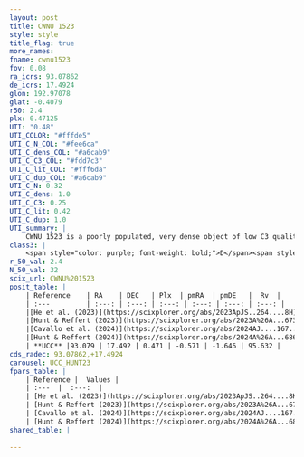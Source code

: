 ```yaml
---
layout: post
title: CWNU 1523
style: style
title_flag: true
more_names: 
fname: cwnu1523
fov: 0.08
ra_icrs: 93.07862
de_icrs: 17.4924
glon: 192.97078
glat: -0.4079
r50: 2.4
plx: 0.47125
UTI: "0.48"
UTI_COLOR: "#fffde5"
UTI_C_N_COL: "#fee6ca"
UTI_C_dens_COL: "#a6cab9"
UTI_C_C3_COL: "#fdd7c3"
UTI_C_lit_COL: "#fff6da"
UTI_C_dup_COL: "#a6cab9"
UTI_C_N: 0.32
UTI_C_dens: 1.0
UTI_C_C3: 0.25
UTI_C_lit: 0.42
UTI_C_dup: 1.0
UTI_summary: |
    CWNU 1523 is a poorly populated, very dense object of low C3 quality. It was recently reported in the literature.
class3: |
    <span style="color: purple; font-weight: bold;">D</span><span style="color: #FFC300; font-weight: bold;">B</span>
r_50_val: 2.4
N_50_val: 32
scix_url: CWNU%201523
posit_table: |
    | Reference    | RA    | DEC   | Plx  | pmRA  | pmDE   |  Rv  |
    | :---         | :---: | :---: | :---: | :---: | :---: | :---: |
    |[He et al. (2023)](https://scixplorer.org/abs/2023ApJS..264....8H) | 93.077 | 17.487 | 0.471 | -0.581 | -1.637 | -- |
    |[Hunt & Reffert (2023)](https://scixplorer.org/abs/2023A%26A...673A.114H) | 93.077 | 17.496 | 0.453 | -0.558 | -1.668 | 188.817 |
    |[Cavallo et al. (2024)](https://scixplorer.org/abs/2024AJ....167...12C) | 93.072 | 17.484 | 0.45 | -- | -- | -- |
    |[Hunt & Reffert (2024)](https://scixplorer.org/abs/2024A%26A...686A..42H) | 93.077 | 17.496 | 0.453 | -0.558 | -1.668 | 188.817 |
    | **UCC** |93.079 | 17.492 | 0.471 | -0.571 | -1.646 | 95.632 | 
cds_radec: 93.07862,+17.4924
carousel: UCC_HUNT23
fpars_table: |
    | Reference |  Values |
    | :---  |  :---:  |
    | [He et al. (2023)](https://scixplorer.org/abs/2023ApJS..264....8H) | `A0=2.9, m-M=11.45, logAge=7.7` |
    | [Hunt & Reffert (2023)](https://scixplorer.org/abs/2023A%26A...673A.114H) | `AV50=2.587, diffAV50=0.558, MOD50=11.524, logAge50=8.072` |
    | [Cavallo et al. (2024)](https://scixplorer.org/abs/2024AJ....167...12C) | `AV50=2.72, dMod50=11.71, logAge50=8.15, [Fe/H]50=0.15` |
    | [Hunt & Reffert (2024)](https://scixplorer.org/abs/2024A%26A...686A..42H) | `MassJ=274.495` |
shared_table: |
    
---
```

